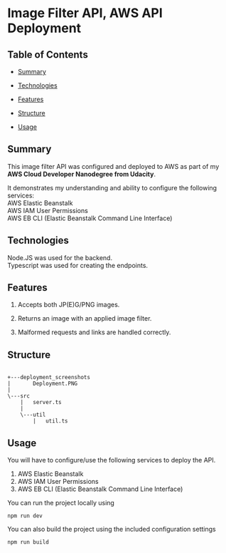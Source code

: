# Image Filter API, AWS API Deployment


## Table of Contents

* [Summary](#Summary)

* [Technologies](#Technologies)

* [Features](#Features)

* [Structure](#Structure)

* [Usage](#usage)

## Summary

This image filter API was configured and deployed to AWS as part of my **AWS Cloud Developer Nanodegree from Udacity**.

It demonstrates my understanding and ability to configure the following services:  
AWS Elastic Beanstalk  
AWS IAM User Permissions  
AWS EB CLI (Elastic Beanstalk Command Line Interface)

## Technologies

Node.JS was used for the backend.  
Typescript was used for creating the endpoints.  

## Features

1. Accepts both JP(E)G/PNG images.

2. Returns an image with an applied image filter.

3. Malformed requests and links are handled correctly.

## Structure 
```

+---deployment_screenshots
|       Deployment.PNG
|
\---src
    |   server.ts
    |
    \---util
        |   util.ts

```


## Usage

You will have to configure/use the following services to deploy the API.  

1. AWS Elastic Beanstalk  
2. AWS IAM User Permissions 
3. AWS EB CLI (Elastic Beanstalk Command Line Interface)

You can run the project locally using
```shell
npm run dev
```
You can also build the project using the included configuration settings
```shell
npm run build
```

